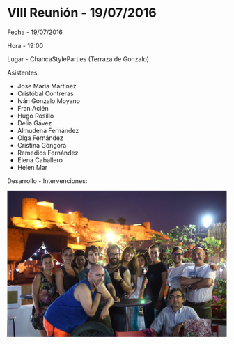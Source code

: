 # VIII Reunión - 19/07/2016

Fecha - 19/07/2016

Hora  - 19:00

Lugar - ChancaStyleParties (Terraza de Gonzalo)

Asistentes:
* Jose María Martínez
* Cristóbal Contreras
* Iván Gonzalo Moyano
* Fran Acién
* Hugo Rosillo
* Delia Gávez
* Almudena Fernández
* Olga Fernández
* Cristina Góngora
* Remedios Fernández
* Elena Caballero
* Helen Mar

Desarrollo - Intervenciones:


![Asistentes VIII Reunión](11_viii_reunion.jpg)
